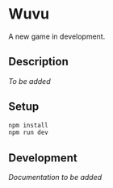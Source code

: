 # Wuvu

A new game in development.

## Description
_To be added_

## Setup
```bash
npm install
npm run dev
```

## Development
_Documentation to be added_